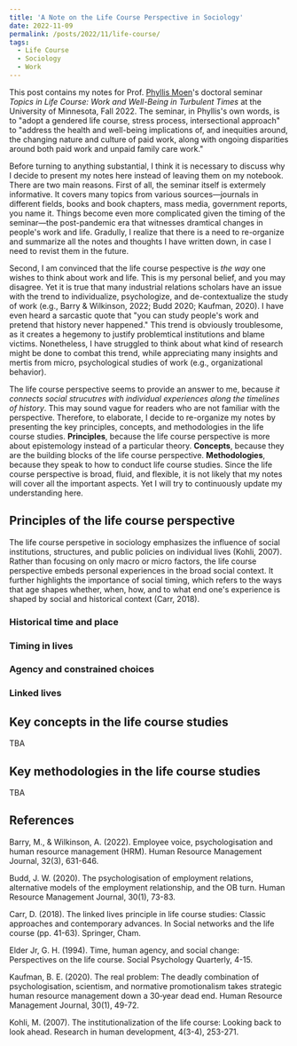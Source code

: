 ```yaml
---
title: 'A Note on the Life Course Perspective in Sociology'
date: 2022-11-09
permalink: /posts/2022/11/life-course/
tags:
  - Life Course
  - Sociology
  - Work
---
```

This post contains my notes for Prof. [Phyllis Moen](https://cla.umn.edu/about/directory/profile/phylmoen)'s doctoral seminar *Topics in Life Course: Work and Well-Being in Turbulent Times* at the University of Minnesota, Fall 2022. The seminar, in Phyllis's own words, is to "adopt a gendered life course, stress process, intersectional approach" to "address the health and well-being implications of, and inequities around, the changing nature and culture of paid work, along with ongoing disparities around both paid work and unpaid family care work."

Before turning to anything substantial, I think it is necessary to discuss why I decide to present my notes here instead of leaving them on my notebook. There are two main reasons. First of all, the seminar itself is extermely informative. It covers many topics from various sources—journals in different fields, books and book chapters, mass media, government reports, you name it. Things become even more complicated given the timing of the seminar—the post-pandemic era that witnesses dramtical changes in people's work and life. Gradully, I realize that there is a need to re-organize and summarize all the notes and thoughts I have written down, in case I need to revist them in the future. 

Second, I am convinced that the life course pespective is *the way* one wishes to think about work and life. This is my personal belief, and you may disagree. Yet it is true that many industrial relations scholars have an issue with the trend to individualize, psychologize, and de-contextualize the study of work (e.g., Barry & Wilkinson, 2022; Budd 2020; Kaufman, 2020). I have even heard a sarcastic quote that "you can study people's work and pretend that history never happened." This trend is obviously troublesome, as it creates a hegemony to justify problemtical institutions and blame victims. Nonetheless, I have struggled to think about what kind of research might be done to combat this trend, while appreciating many insights and mertis from micro, psychological studies of work (e.g., organizational behavior).

The life course perspective seems to provide an answer to me, because *it connects social strucutres with individual experiences along the timelines of history*. This may sound vague for readers who are not familiar with the perspective. Therefore, to elaborate, I decide to re-organize my notes by presenting the key principles, concepts, and methodologies in the life course studies. **Principles**, because the life course perspective is more about epistemology instead of a particular theory. **Concepts**, because they are the building blocks of the life course perspective. **Methodologies**, because they speak to how to conduct life course studies. Since the life course perspective is broad, fluid, and flexible, it is not likely that my notes will cover all the important aspects. Yet I will try to continuously update my understanding here.

## Principles of the life course perspective
The life course perspetive in sociology emphasizes the influence of social institutions, structures, and public policies on individual lives (Kohli, 2007). Rather than focusing on only macro or micro factors, the life course perspective embeds personal experiences in the broad social context. It further highlights the importance of social timing, which refers to the ways that age shapes whether, when, how, and to what end one's experience is shaped by social and historical context (Carr, 2018).


### Historical time and place

### Timing in lives

### Agency and constrained choices

### Linked lives

## Key concepts in the life course studies

TBA

## Key methodologies in the life course studies

TBA

## References
Barry, M., & Wilkinson, A. (2022). Employee voice, psychologisation and human resource management (HRM). Human Resource Management Journal, 32(3), 631-646.

Budd, J. W. (2020). The psychologisation of employment relations, alternative models of the employment relationship, and the OB turn. Human Resource Management Journal, 30(1), 73-83.

Carr, D. (2018). The linked lives principle in life course studies: Classic approaches and contemporary advances. In Social networks and the life course (pp. 41-63). Springer, Cham.

Elder Jr, G. H. (1994). Time, human agency, and social change: Perspectives on the life course. Social Psychology Quarterly, 4-15.

Kaufman, B. E. (2020). The real problem: The deadly combination of psychologisation, scientism, and normative promotionalism takes strategic human resource management down a 30‐year dead end. Human Resource Management Journal, 30(1), 49-72.

Kohli, M. (2007). The institutionalization of the life course: Looking back to look ahead. Research in human development, 4(3-4), 253-271.
